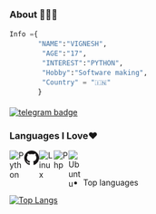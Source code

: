 ### About 🙋🏻‍♂️
```python
Info ={
       "NAME":"VIGNESH",
        "AGE":"17",
        "INTEREST":"PYTHON",
        "Hobby":"Software making",
        "Country" = "🇮🇳"
       }
```
#### 
[![telegram badge](https://img.shields.io/badge/@Hacker_vicky-black?style=for-the-badge&logo=telegram)](https://t.me/Hacker_vicky)
### Languages I Love❤️
[<img align="left" alt="Python" width="26px" src="https://upload.wikimedia.org/wikipedia/commons/thumb/c/c3/Python-logo-notext.svg/600px-Python-logo-notext.svg.png" />](https://python.org/)
[<img align="left" alt="GitHub" width="26px" src="https://raw.githubusercontent.com/github/explore/78df643247d429f6cc873026c0622819ad797942/topics/github/github.png" />](https://git-scm.com/)
[<img align="left" alt="Linux" width="26px" src="https://www.freepnglogos.com/uploads/linux-png/difference-between-linux-and-window-operating-system-3.png" />](https://www.linux.org/)
[<img align="left" alt="Php" width="26px" src="https://png.pngtree.com/png-clipart/20190630/original/pngtree-php-file-document-icon-png-image_4177516.jpg" />](https://www.php.net/)
[<img align="left" alt="Ubuntu" width="26px" src="https://assets.ubuntu.com/v1/29985a98-ubuntu-logo32.png" />](https://www.ubuntu.com)


<br />
<br />

- Top languages

[![Top Langs](https://github-readme-stats.vercel.app/api/top-langs/?username=vignesh2311)](https://github.com/vignesh2311/github-readme-stats)

